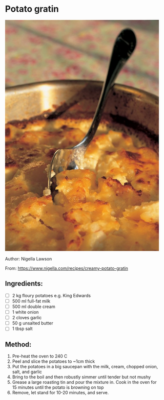# Potato gratin
![](../images/potato-gratin.jpg)

Author: Nigella Lawson

From: https://www.nigella.com/recipes/creamy-potato-gratin

## Ingredients:
- [ ] 2 kg floury potatoes e.g. King Edwards
- [ ] 500 ml full-fat milk
- [ ] 500 ml double cream
- [ ] 1 white onion
- [ ] 2 cloves garlic
- [ ] 50 g unsalted butter
- [ ] 1 tbsp salt

## Method:
1. Pre-heat the oven to 240 C
2. Peel and slice the potatoes to ~1cm thick
3. Put the potatoes in a big saucepan with the milk, cream, chopped onion, salt, and garlic
4. Bring to the boil and then robustly simmer until tender but not mushy
5. Grease a large roasting tin and pour the mixture in. Cook in the oven for 15 minutes until the potato is browning on top
6. Remove, let stand for 10-20 minutes, and serve.